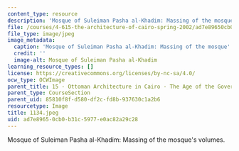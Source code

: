 ```yaml
---
content_type: resource
description: 'Mosque of Suleiman Pasha al-Khadim: Massing of the mosque''s volumes.'
file: /courses/4-615-the-architecture-of-cairo-spring-2002/ad7e89650cb0b31c5977e0ac82a29c28_1134.jpeg
file_type: image/jpeg
image_metadata:
  caption: 'Mosque of Suleiman Pasha al-Khadim: Massing of the mosque''s volumes.'
  credit: ''
  image-alt: Mosque of Suleiman Pasha al-Khadim
learning_resource_types: []
license: https://creativecommons.org/licenses/by-nc-sa/4.0/
ocw_type: OCWImage
parent_title: 15 - Ottoman Architecture in Cairo - The Age of the Governors
parent_type: CourseSection
parent_uid: 85810f8f-d580-df2c-fd8b-937630c1a2b6
resourcetype: Image
title: 1134.jpeg
uid: ad7e8965-0cb0-b31c-5977-e0ac82a29c28
---
```

Mosque of Suleiman Pasha al-Khadim: Massing of the mosque's volumes.